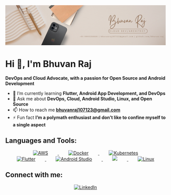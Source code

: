 <img src="https://github.com/bhuvan-raj/bhuvan-raj/blob/main/Beige%20Minimalist%20Personal%20Business%20LinkedIn%20Banner.png" alt="Banner" />

# Hi 👋, I'm Bhuvan Raj

**DevOps and Cloud Advocate, with a passion for Open Source and Android Development**

- 🌱 I’m currently learning **Flutter, Android App Development, and DevOps**
- 💬 Ask me about **DevOps, Cloud, Android Studio, Linux, and Open Source**
- 📫 How to reach me **[bhuvanraj107123@gmail.com](mailto:bhuvanraj107123@gmail.com)**
- ⚡ Fun fact **I’m a polymath enthusiast and don’t like to confine myself to a single aspect**

## Languages and Tools:
<p align="center">
  <a href="https://aws.amazon.com" target="_blank">
    <img src="https://www.neoskills.co.in/wp-content/uploads/2024/09/aws-1.png" alt="AWS" width="100" style="margin: 0 30px;" />
  </a>
  <a href="https://www.docker.com" target="_blank">
    <img src="https://res.cloudinary.com/hugs4bugs/image/upload/v1703441731/hugs4bugs/01-primary-blue-docker-logo_rl8tst.png" alt="Docker" width="100" style="margin: 0 30px;" />
  </a>
  <a href="https://kubernetes.io/" target="_blank">
    <img src="https://blog.christianposta.com/images/kube.png" alt="Kubernetes" width="60" style="margin: 0 30px;" />
  </a>
  <a href="https://flutter.dev" target="_blank">
    <img src="https://cdn-images-1.medium.com/max/1200/1*5-aoK8IBmXve5whBQM90GA.png" alt="Flutter" width="60" style="margin: 0 30px;" />
  </a>
  <a href="https://developer.android.com/studio" target="_blank">
    <img src="https://upload.wikimedia.org/wikipedia/commons/thumb/5/51/Android_Studio_Logo_2024.svg/800px-Android_Studio_Logo_2024.svg.png" alt="Android Studio" width="60" style="margin: 0 30px;" />
  </a>
  <a href="https://www.python.org" target="_blank">
    <img src="https://quantumzeitgeist.com/wp-content/uploads/pythoned.png" width="60" style="margin: 0 30px;" />
  </a>
  <a href="https://www.linux.org" target="_blank">
    <img src="https://upload.wikimedia.org/wikipedia/commons/thumb/3/35/Tux.svg/800px-Tux.svg.png" alt="Linux" width="60" style="margin: 0 30px;" />
  </a>
</p>

## Connect with me:
<p align="center">
  <a href="https://www.linkedin.com/in/bhuvan-raj-2046b92b9/" target="_blank">
    <img src="https://encrypted-tbn0.gstatic.com/images?q=tbn:ANd9GcRokEYt0yyh6uNDKL8uksVLlhZ35laKNQgZ9g&s" alt="LinkedIn" width="60" style="margin: 0 30px;" />
  </a>
</p>
